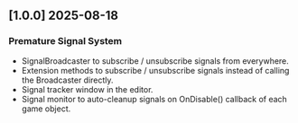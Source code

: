 ## [1.0.0] 2025-08-18

### Premature Signal System

- SignalBroadcaster to subscribe / unsubscribe signals from everywhere.
- Extension methods to subscribe / unsubscribe signals instead of calling the Broadcaster directly.
- Signal tracker window in the editor.
- Signal monitor to auto-cleanup signals on OnDisable() callback of each game object.
